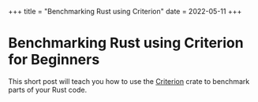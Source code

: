 +++
title = "Benchmarking Rust using Criterion"
date = 2022-05-11
+++

# Benchmarking Rust using Criterion for Beginners

This short post will teach you how to use the [Criterion](https://github.com/bheisler/criterion.rs)
crate to benchmark parts of your Rust code.
